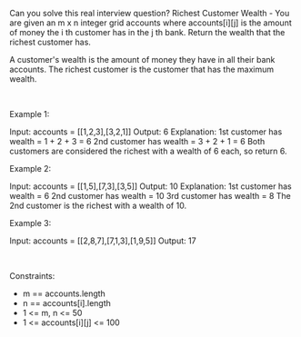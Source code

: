 Can you solve this real interview question? Richest Customer Wealth - You are given an m x n integer grid accounts where accounts[i][j] is the amount of money the i th customer has in the j th bank. Return the wealth that the richest customer has.

A customer's wealth is the amount of money they have in all their bank accounts. The richest customer is the customer that has the maximum wealth.

 

Example 1:


Input: accounts = [[1,2,3],[3,2,1]]
Output: 6
Explanation:
1st customer has wealth = 1 + 2 + 3 = 6
2nd customer has wealth = 3 + 2 + 1 = 6
Both customers are considered the richest with a wealth of 6 each, so return 6.


Example 2:


Input: accounts = [[1,5],[7,3],[3,5]]
Output: 10
Explanation: 
1st customer has wealth = 6
2nd customer has wealth = 10 
3rd customer has wealth = 8
The 2nd customer is the richest with a wealth of 10.

Example 3:


Input: accounts = [[2,8,7],[7,1,3],[1,9,5]]
Output: 17


 

Constraints:

 * m == accounts.length
 * n == accounts[i].length
 * 1 <= m, n <= 50
 * 1 <= accounts[i][j] <= 100